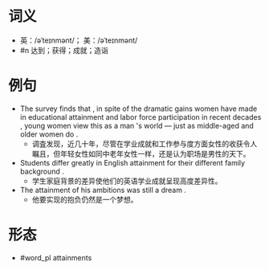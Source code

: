 # 词义
- 英：/əˈteɪnmənt/； 美：/əˈteɪnmənt/
- #n 达到；获得；成就；造诣
# 例句
- The survey finds that , in spite of the dramatic gains women have made in educational attainment and labor force participation in recent decades , young women view this as a man 's world — just as middle-aged and older women do .
	- 调査发现，近几十年，尽管在学业成就和工作参与度方面女性的收获令人瞩且，但年轻女性如同中老年女性一样，还是认为职场是男性的天下。
- Students differ greatly in English attainment for their different family background .
	- 学生家庭背景的差异使他们的英语学业成就呈现高度差异性。
- The attainment of his ambitions was still a dream .
	- 他要实现的抱负仍然是一个梦想。
# 形态
- #word_pl attainments
